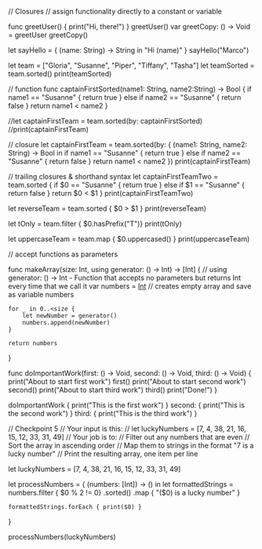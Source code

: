 // Closures 
// assign functionality directly to a constant or variable

func greetUser() {
    print("Hi, there!")
}
greetUser()
var greetCopy: () -> Void = greetUser
greetCopy()

let sayHello = { (name: String) -> String in
    "Hi \(name)"
}
sayHello("Marco")

let team = ["Gloria", "Susanne", "Piper", "Tiffany", "Tasha"]
let teamSorted = team.sorted()
print(teamSorted)


// function
func captainFirstSorted(name1: String, name2:String) -> Bool {
    if name1 == "Susanne" {
        return true
    } else if name2 == "Susanne" {
        return false
    }
    return name1 < name2
}

//let captainFirstTeam = team.sorted(by: captainFirstSorted)
//print(captainFirstTeam)


// closure
let captainFirstTeam = team.sorted(by: { (name1: String, name2: String) -> Bool in
    if name1 == "Susanne" {
        return true
    } else if name2 == "Susanne" {
        return false
    }
    return name1 < name2
})
print(captainFirstTeam)

// trailing closures & shorthand syntax
let captainFirstTeamTwo = team.sorted {
    if $0 == "Susanne" {
        return true
    } else if $1 == "Susanne" {
        return false
    }
    return $0 < $1
}
print(captainFirstTeamTwo)

let reverseTeam = team.sorted { $0 > $1 }
print(reverseTeam)

let tOnly = team.filter { $0.hasPrefix("T")}
print(tOnly)

let uppercaseTeam = team.map { $0.uppercased() }
print(uppercaseTeam)


// accept functions as parameters

func makeArray(size: Int, using generator: () -> Int) -> [Int] {
    // using generator: () -> Int - Function that accepts no parameters but returns Int every time that we call it
    var numbers = [Int]()
    // creates empty array and save as variable numbers
    
    for _ in 0..<size {
        let newNumber = generator()
        numbers.append(newNumber)
    }
    
    return numbers
}

func doImportantWork(first: () -> Void, second: () -> Void, third: () -> Void) {
    print("About to start first work")
    first()
    print("About to start second work")
    second()
    print("About to start third work")
    third()
    print("Done!")
}

doImportantWork {
    print("This is the first work")
} second: {
    print("This is the second work")
} third: {
    print("This is the third work")
}


// Checkpoint 5
// Your input is this:
// let luckyNumbers = [7, 4, 38, 21, 16, 15, 12, 33, 31, 49]
// Your job is to:
// Filter out any numbers that are even
// Sort the array in ascending order
// Map them to strings in the format "7 is a lucky number"
// Print the resulting array, one item per line

let luckyNumbers = [7, 4, 38, 21, 16, 15, 12, 33, 31, 49]

let processNumbers = { (numbers: [Int]) -> () in
    let formattedStrings = numbers.filter { $0 % 2 != 0}
        .sorted()
        .map { "\($0) is a lucky number" }
    
    formattedStrings.forEach { print($0) }
}

processNumbers(luckyNumbers)
